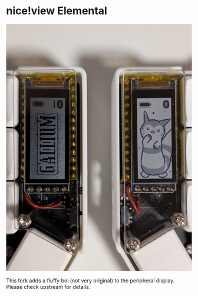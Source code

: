 # nice!view Elemental

![Banner](./assets/banner.jpg)

This fork adds a fluffy boi (not very original) to the peripheral display. Please check upstream for details.
